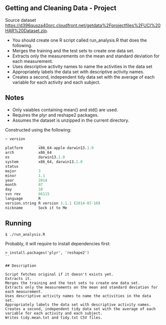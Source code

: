 ## Getting and Cleaning Data - Project

Source dataset https://d396qusza40orc.cloudfront.net/getdata%2Fprojectfiles%2FUCI%20HAR%20Dataset.zip.

*  You should create one R script called run_analysis.R that does the following.
*  Merges the training and the test sets to create one data set.
*  Extracts only the measurements on the mean and standard deviation for each measurement.
*  Uses descriptive activity names to name the activities in the data set
*  Appropriately labels the data set with descriptive activity names.
*  Creates a second, independent tidy data set with the average of each variable for each activity and each subject.

## Notes

*  Only vaiables containing mean() and std() are used.
*  Requires the plyr and reshape2 packages.
*  Assumes the dataset is unzipped in the current directory.

Constructed using the following:

```R
> version
               _
platform       x86_64-apple-darwin13.1.0
arch           x86_64
os             darwin13.1.0
system         x86_64, darwin13.1.0
status
major          3
minor          1.1
year           2014
month          07
day            10
svn rev        66115
language       R
version.string R version 3.1.1 (2014-07-10)
nickname       Sock it to Me
```

##  Running

```
$ ./run_analysis.R
```
Probably, it will require to install dependencies first:
```$ R
> install.packages('plyr', 'reshape2')
``

## Description

Script fetches original if it doesn't exists yet.
Extracts it.
Merges the training and the test sets to create one data set.
Extracts only the measurements on the mean and standard deviation for each measurement.
Uses descriptive activity names to name the activities in the data set.
Appropriately labels the data set with descriptive activity names.
Creates a second, independent tidy data set with the average of each variable for each activity and each subject.
Writes tidy.mean.txt and tidy.txt CSV files.
